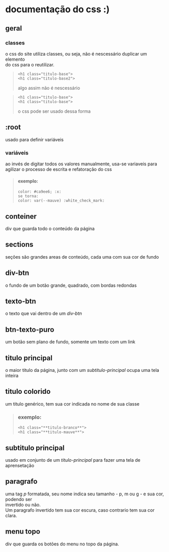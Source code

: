 # documentação do css :)

## geral

### classes
o css do site utiliza classes, ou seja, não é nescessário duplicar um elemento  
do css para o reutilizar.

>   ```
>   <h1 class="titulo-base">
>   <h1 class="titulo-base2">
>   ```
> algo assim não é nescessário

>   ```
>   <h1 class="titulo-base">
>   <h1 class="titulo-base">
>   ```
>o css pode ser usado dessa forma

## :root

 usado para definir variáveis

### variáveis

ao invés de digitar todos os valores manualmente, usa-se variaveis para  
agilizar o processo de escrita e refatoração do css

> #### exemplo:
> ```
> color: #ca9ee6; :x:
> se torna:
> color: var(--mauve) :white_check_mark:
> ```

## conteiner

div que guarda todo o conteúdo da página

## sections

seções são grandes areas de conteúdo, cada uma com sua cor de fundo

## div-btn

o fundo de um botão grande, quadrado, com bordas redondas

## texto-btn

o texto que vai dentro de um *div-btn*

## btn-texto-puro

um botão sem plano de fundo, somente um texto com um link

## titulo principal

o maior titulo da página, junto com um *subtitulo-principal* ocupa uma tela inteira

## titulo colorido

um titulo genérico, tem sua cor indicada no nome de sua classe

> ### exemplo:
>   ```
>   <h1 class="**titulo-branco**">
>   <h1 class="**titulo-mauve**">
>   ```

## subtitulo principal

usado em conjunto de um *titulo-principal* para fazer uma tela de aprensetação

## paragrafo

uma tag *p* formatada, seu nome indica seu tamanho - p, m ou g - e sua cor, podendo ser  
invertido ou não.  
Um paragrafo invertido tem sua cor escura, caso contrario tem sua cor clara.

## menu topo

div que guarda os botões do menu no topo da página.

